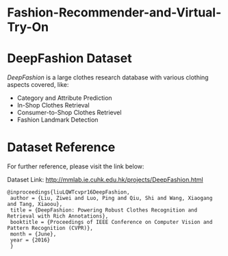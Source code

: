 # Fashion-Recommender-and-Virtual-Try-On


# DeepFashion Dataset

_DeepFashion_ is a large clothes research database with various clothing aspects covered, like:
- Category and Attribute Prediction
- In-Shop Clothes Retrieval
- Consumer-to-Shop Clothes Retrievel
- Fashion Landmark Detection


# Dataset Reference
For further reference, please visit the link below:

Dataset Link: http://mmlab.ie.cuhk.edu.hk/projects/DeepFashion.html

```
@inproceedings{liuLQWTcvpr16DeepFashion,
 author = {Liu, Ziwei and Luo, Ping and Qiu, Shi and Wang, Xiaogang and Tang, Xiaoou},
 title = {DeepFashion: Powering Robust Clothes Recognition and Retrieval with Rich Annotations},
 booktitle = {Proceedings of IEEE Conference on Computer Vision and Pattern Recognition (CVPR)},
 month = {June},
 year = {2016} 
 }
 ```
